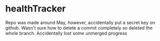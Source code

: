 # healthTracker
Repo was made around May, however, accidentally put a secret key on github. Wasn't sure how to delete a commit completely so deleted the whole branch. Accidentally lost some unmerged progress 